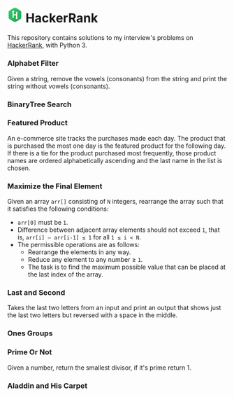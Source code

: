 
# <img src="doc/hR_logo.jpg" width="35px">  HackerRank 

This repository contains solutions to my interview's problems on [HackerRank](www.hackerranck.com), with Python 3.

### Alphabet Filter
Given a string, remove the vowels (consonants) from the string and print the string without vowels (consonants).

### BinaryTree Search

### Featured Product
An e-commerce site tracks the purchases made each day. The product that is purchased the most one day is the featured product for the following day. If there is a tie for the product purchased most frequently, those product names are ordered alphabetically ascending and the last name in the list is chosen.

### Maximize the Final Element
Given an array `arr[]` consisting of `N` integers, rearrange the array such that it satisfies the following conditions:

* `arr[0]` must be `1`.
* Difference between adjacent array elements should not exceed `1`, that is, `arr[i] – arr[i-1] ≤ 1` for all `1 ≤ i < N`.
* The permissible operations are as follows:
	* Rearrange the elements in any way.
	* Reduce any element to any number ≥ `1`.
	* The task is to find the maximum possible value that can be placed at the last index of the array.

### Last and Second
Takes the last two letters from an input and print an output that shows just the last two letters but reversed with a space in the middle.

### Ones Groups

### Prime Or Not
Given a number, return the smallest divisor, if it's prime return 1.

### Aladdin and His Carpet

